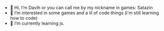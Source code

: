 - 👋 Hi, I’m Davih or you can call me by my nickname in games: Satazin
- 👀 I’m interested in some games and a lil of code things (i'm still learning how to code)
- 🌱 I’m currently learning js.

<!---
Satazin/Satazin is a ✨ special ✨ repository because its `README.md` (this file) appears on your GitHub profile.
You can click the Preview link to take a look at your changes.
--->
